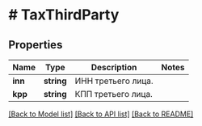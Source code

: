 # # TaxThirdParty

## Properties

Name | Type | Description | Notes
------------ | ------------- | ------------- | -------------
**inn** | **string** | ИНН третьего лица. |
**kpp** | **string** | КПП третьего лица. |

[[Back to Model list]](../../README.md#models) [[Back to API list]](../../README.md#endpoints) [[Back to README]](../../README.md)
